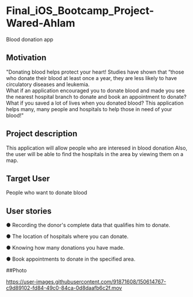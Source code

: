 # Final_iOS_Bootcamp_Project-Wared-Ahlam
Blood donation app

## Motivation
"Donating blood helps protect your heart!  Studies have shown that “those who donate their blood at least once a year, they are less likely to have circulatory diseases and leukemia.																									
What if an application encouraged you to donate blood and made you see the nearest hospital branch to donate and book an appointment to donate?  
What if you saved a lot of lives when you donated blood? 
This application helps many, many people and hospitals to help those in need of your blood!"


## Project description
This application will allow people who are interesed in blood donation
Also, the user will be able to find the hospitals in the area by viewing them on a map.



## Target User
People who want to donate blood 


## User stories
● Recording the donor's complete data that qualifies him to donate.

● The location of hospitals where you can donate.

● Knowing how many donations you have made.

● Book appointments to donate in the specified area.


##Photo  

https://user-images.githubusercontent.com/91871608/150614767-c9d89102-fd84-49c0-84ca-0d8daafb6c2f.mov

